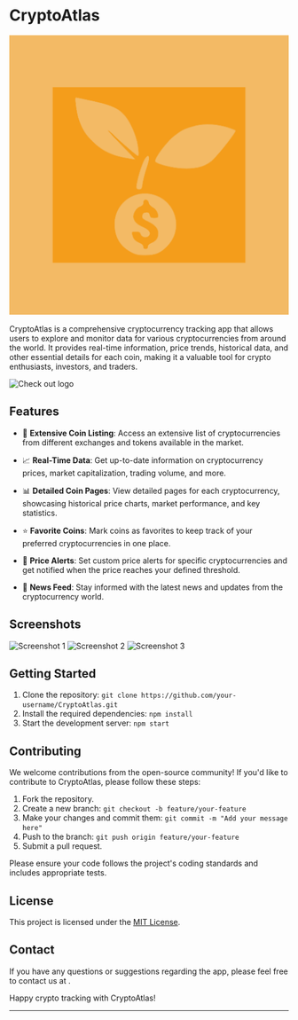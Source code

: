 # CryptoAtlas

![CryptoAtlas Logo](app/src/main/ic_launcher-playstore.png)

CryptoAtlas is a comprehensive cryptocurrency tracking app that allows users to explore and monitor data for various cryptocurrencies from around the world. It provides real-time information, price trends, historical data, and other essential details for each coin, making it a valuable tool for crypto enthusiasts, investors, and traders.

![Check out logo](https://looka.com/s/140548111)
## Features

- 💸 **Extensive Coin Listing**: Access an extensive list of cryptocurrencies from different exchanges and tokens available in the market.

- 📈 **Real-Time Data**: Get up-to-date information on cryptocurrency prices, market capitalization, trading volume, and more.

- 📊 **Detailed Coin Pages**: View detailed pages for each cryptocurrency, showcasing historical price charts, market performance, and key statistics.

- ⭐ **Favorite Coins**: Mark coins as favorites to keep track of your preferred cryptocurrencies in one place.

- 🔔 **Price Alerts**: Set custom price alerts for specific cryptocurrencies and get notified when the price reaches your defined threshold.

- 📰 **News Feed**: Stay informed with the latest news and updates from the cryptocurrency world.

## Screenshots

![Screenshot 1](link-to-screenshot1.png)
![Screenshot 2](link-to-screenshot2.png)
![Screenshot 3](link-to-screenshot3.png)

## Getting Started

1. Clone the repository: `git clone https://github.com/your-username/CryptoAtlas.git`
2. Install the required dependencies: `npm install`
3. Start the development server: `npm start`

## Contributing

We welcome contributions from the open-source community! If you'd like to contribute to CryptoAtlas, please follow these steps:

1. Fork the repository.
2. Create a new branch: `git checkout -b feature/your-feature`
3. Make your changes and commit them: `git commit -m "Add your message here"`
4. Push to the branch: `git push origin feature/your-feature`
5. Submit a pull request.

Please ensure your code follows the project's coding standards and includes appropriate tests.

## License

This project is licensed under the [MIT License](LICENSE).

## Contact

If you have any questions or suggestions regarding the app, please feel free to contact us at .

Happy crypto tracking with CryptoAtlas!

---

